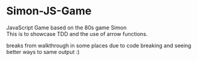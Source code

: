 # Simon-JS-Game
JavaScript Game based on the 80s game Simon
<br/>
This is to showcase TDD and the use of arrow functions.

breaks from walkthrough in some places due to code breaking and seeing better ways to same output :)
